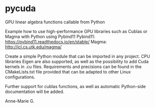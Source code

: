 # pycuda

GPU linear algebra functions callable from Python

Example how to use high-performance GPU libraries such as Cublas or Magma with Python using Pybind11 
Pybind11: https://pybind11.readthedocs.io/en/stable/
Magma: http://icl.cs.utk.edu/magma/

Create a simple Python module that can be imported in any project.
CPU libraries Eigen are also supported, as well as the possibility to add Cuda kernels in .cu files.
Requirements and precisions can be found in the CMakeLists.txt file provided that can be adapted to other Linux configurations. 

Further support for cublas functions, as well as automatic Python-side documentation will be added.

Anne-Marie G.
